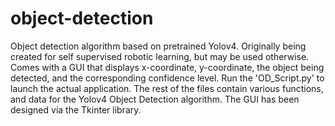 # object-detection
Object detection algorithm based on pretrained Yolov4. Originally being created for self supervised robotic learning, but may be used otherwise. Comes with a GUI that displays x-coordinate, y-coordinate, the object being detected, and the corresponding confidence level. Run the 'OD_Script.py' to launch the actual application. The rest of the files contain various functions, and data for the Yolov4 Object Detection algorithm. The GUI has been designed via the Tkinter library.
